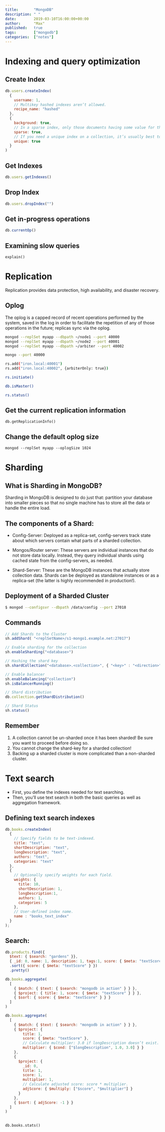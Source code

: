 ```yaml
---
title:       "MongoDB"
description: " "
date:        2019-03-10T16:00:00+00:00
author:      "Max"
published:   true
tags:        ["mongodb"]
categories:  ["notes"]
---
```


# Indexing and query optimization

## Create Index

```js
db.users.createIndex(
  {
    username: 1,
    // Multikey hashed indexes aren’t allowed.
    recipe_name: "hashed"
  },
  {
    background: true,
    // In a sparse index, only those documents having some value for the indexed key will appear.
    sparse: true,
    // If you need a unique index on a collection, it’s usually best to create the index before inserting any data. If you create the index in advance, you guarantee the uniqueness constraint from the start.
    unique: true
  }
)
```

## Get Indexes

```js
db.users.getIndexes()
```

## Drop Index

```js
db.users.dropIndex("")
```

## Get in-progress operations

```js
db.currentOp()
```

## Examining slow queries

`explain()`










# Replication

Replication provides data protection, high availability, and disaster recovery.

## Oplog

The oplog is a capped record of recent operations performed by the system, saved in the log in order to facilitate the repetition of any of those operations in the future; replicas sync via the oplog.

```bash
mongod --replSet myapp --dbpath ~/node1 --port 40000
mongod --replSet myapp --dbpath ~/node2 --port 40001
mongod --replSet myapp --dbpath ~/arbiter --port 40002
```

```bash
mongo --port 40000

rs.add("iron.local:40001")
rs.add("iron.local:40002", {arbiterOnly: true})

rs.initiate()

db.isMaster()

rs.status()
```

## Get the current replication information

```
db.getReplicationInfo()
```

## Change the default oplog size

```
mongod --replSet myapp --oplogSize 1024
```










# Sharding

## What is Sharding in MongoDB?

Sharding in MongoDB is designed to do just that: partition your database into smaller pieces so that no single machine has to store all the data or handle the entire load.

## The components of a Shard:

- Config-Server: Deployed as a replica-set, config-servers track state about which servers contain what parts of a sharded collection.

- Mongos/Router server: These servers are individual instances that do not store data locally. Instead, they query individual shards using cached state from the config-servers, as needed.

- Shard-Server: These are the MongoDB instances that actually store collection data. Shards can be deployed as standalone instances or as a replica-set (the latter is highly recommended in production!).


## Deployment of a Sharded Cluster

```bash
$ mongod --configsvr --dbpath /data/config --port 27018
```

## Commands

```js
// Add Shards to the Cluster
sh.addShard( "<replSetName>/s1-mongo1.example.net:27017")

// Enable sharding for the collection
sh.enableSharding("<database>")

// Hashing the shard key
sh.shardCollection("<database>.<collection>", { "<key>" : "<direction>" } )

// Enable balancer
sh.enableBalancing("collection")
sh.isBalancerRunning()

// Shard distribution
db.collection.getShardDistribution()

// Shard Status
sh.status()
```

## Remember

1. A collection cannot be un-sharded once it has been sharded! Be sure you want to proceed before doing so.
2. You cannot change the shard-key for a sharded collection!
3. Backing up a sharded cluster is more complicated than a non-sharded cluster.

# Text search

- First, you define the indexes needed for text searching.
- Then, you’ll use text search in both the basic queries as well as aggregation
framework.

## Defining text search indexes

```js
db.books.createIndex(
  {
    // Specify fields to be text-indexed.
    title: "text",
    shortDescription: "text",
    longDescription: "text",
    authors: "text",
    categories: "text"
  },
  {
    // Optionally specify weights for each field.
    weights: {
      title: 10,
      shortDescription: 1,
      longDescription:1,
      authors: 1,
      categories: 5
    },
    // User-defined index name.
    name : "books_text_index"
  }
);
```

## Search:

```js
db.products.find({
  $text: { $search: "gardens" }},
  { _id: 0, name: 1, description: 1, tags:1, score: { $meta: "textScore" } })
  .sort({ score: { $meta: "textScore" } })
  .pretty()
```

```js
db.books.aggregate(
  [
    { $match: { $text: { $search: "mongodb in action" } } },
    { $project: { title: 1, score: { $meta: "textScore" } } },
    { $sort: { score: { $meta: "textScore" } } }
  ]
)
```

```js
db.books.aggregate(
  [
    { $match: { $text: { $search: "mongodb in action" } } },
    { $project: {
        title: 1,
        score: { $meta: "textScore" },
        // Calculate multiplier: 3.0 if longDescription doesn’t exist.
        multiplier: { $cond: ["$longDescription", 1.0, 3.0] } }
    },
    {
      $project: {
        _id: 0,
        title: 1,
        score: 1,
        multiplier: 1,
        // Calculate adjusted score: score * multiplier.
        adjScore: { $multiply: ["$score", "$multiplier"] }
      }
    },
    { $sort: { adjScore: -1 } }
  ]
)
```

##

```
db.books.stats()
```
